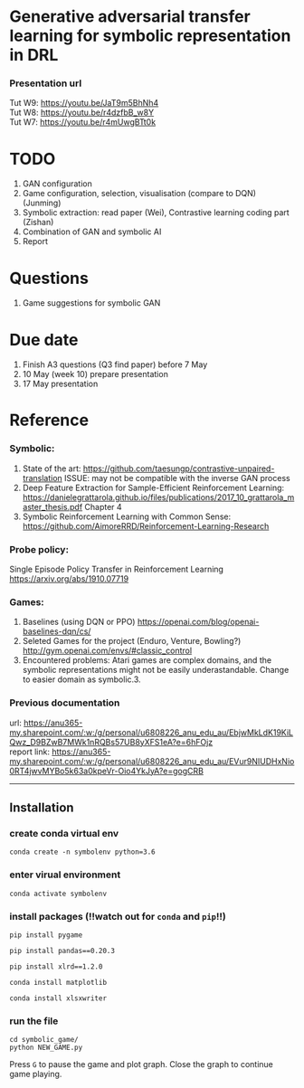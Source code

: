 # Generative adversarial transfer learning for symbolic representation in DRL
### Presentation url
Tut W9: https://youtu.be/JaT9m5BhNh4<br>
Tut W8: https://youtu.be/r4dzfbB_w8Y<br>
Tut W7: https://youtu.be/r4mUwgBTt0k

# TODO
1. GAN configuration
2. Game configuration, selection, visualisation (compare to DQN) (Junming)
3. Symbolic extraction: read paper (Wei), Contrastive learning coding part (Zishan)
4. Combination of GAN and symbolic AI
5. Report

# Questions
1. Game suggestions for symbolic GAN

# Due date
1. Finish A3 questions (Q3 find paper) before 7 May
2. 10 May (week 10) prepare presentation
3. 17 May presentation 

# Reference
### Symbolic: 
1. State of the art: https://github.com/taesungp/contrastive-unpaired-translation ISSUE: may not be compatible with the inverse GAN process<br>
2. Deep Feature Extraction for Sample-Efficient Reinforcement Learning: https://danielegrattarola.github.io/files/publications/2017_10_grattarola_master_thesis.pdf Chapter 4 <br>
3. Symbolic Reinforcement Learning with Common Sense: https://github.com/AimoreRRD/Reinforcement-Learning-Research

### Probe policy:
Single Episode Policy Transfer in Reinforcement Learning
https://arxiv.org/abs/1910.07719

### Games: <br> 
1. Baselines (using DQN or PPO) https://openai.com/blog/openai-baselines-dqn/cs/
2. Seleted Games for the project (Enduro, Venture, Bowling?) http://gym.openai.com/envs/#classic_control <br>
3. Encountered problems: Atari games are complex domains, and the symbolic representations might not be easily underastandable. Change to easier domain as symbolic.3.

### Previous documentation 
url: https://anu365-my.sharepoint.com/:w:/g/personal/u6808226_anu_edu_au/EbjwMkLdK19KiLQwz_D9BZwB7MWk1nRQBs57UB8yXFS1eA?e=6hFOjz<br>
report link: https://anu365-my.sharepoint.com/:w:/g/personal/u6808226_anu_edu_au/EVur9NIUDHxNio0RT4jwvMYBo5k63a0kpeVr-Oio4YkJyA?e=gogCRB

---

## Installation

### create conda virtual env
```
conda create -n symbolenv python=3.6
```

### enter virual environment
```
conda activate symbolenv
```

### install packages (!!watch out for `conda` and `pip`!!)
```
pip install pygame

pip install pandas==0.20.3

pip install xlrd==1.2.0

conda install matplotlib

conda install xlsxwriter
```

### run the file
```
cd symbolic_game/
python NEW_GAME.py
```
Press `G` to pause the game and plot graph. Close the graph to continue game playing.
